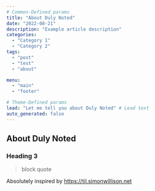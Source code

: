 ```yaml
---
# Common-Defined params
title: "About Duly Noted"
date: "2022-08-21"
description: "Example article description"
categories:
  - "Category 1"
  - "Category 2"
tags:
  - "post"
  - "test"
  - "about"

menu:
  - "main"
  - "footer"

# Theme-Defined params
lead: "Let me tell you about Duly Noted" # Lead text
auto_generated: false
---
```


## About Duly Noted

### Heading 3

> block quote

Absolutely inspired by <https://til.simonwillison.net>